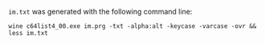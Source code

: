 `im.txt` was generated with the following command line:

`wine c64list4_00.exe im.prg -txt -alpha:alt -keycase -varcase -ovr && less im.txt`


